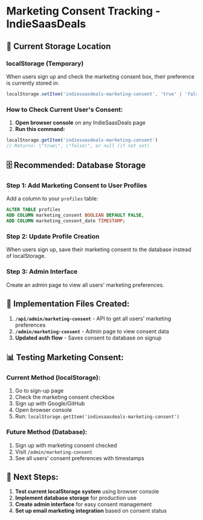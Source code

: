 # Marketing Consent Tracking - IndieSaasDeals

## 📍 **Current Storage Location**

### **localStorage (Temporary)**
When users sign up and check the marketing consent box, their preference is currently stored in:
```javascript
localStorage.setItem('indiesaasdeals-marketing-consent', 'true' | 'false')
```

### **How to Check Current User's Consent:**
1. **Open browser console** on any IndieSaasDeals page
2. **Run this command:**
```javascript
localStorage.getItem('indiesaasdeals-marketing-consent')
// Returns: \"true\", \"false\", or null (if not set)
```

## 🗄️ **Recommended: Database Storage**

### **Step 1: Add Marketing Consent to User Profiles**
Add a column to your `profiles` table:
```sql
ALTER TABLE profiles 
ADD COLUMN marketing_consent BOOLEAN DEFAULT FALSE,
ADD COLUMN marketing_consent_date TIMESTAMP;
```

### **Step 2: Update Profile Creation**
When users sign up, save their marketing consent to the database instead of localStorage.

### **Step 3: Admin Interface**
Create an admin page to view all users' marketing preferences.

## 🔧 **Implementation Files Created:**

1. **`/api/admin/marketing-consent`** - API to get all users' marketing preferences
2. **`/admin/marketing-consent`** - Admin page to view consent data
3. **Updated auth flow** - Saves consent to database on signup

## 📊 **Testing Marketing Consent:**

### **Current Method (localStorage):**
1. Go to sign-up page
2. Check the marketing consent checkbox
3. Sign up with Google/GitHub
4. Open browser console
5. Run: `localStorage.getItem('indiesaasdeals-marketing-consent')`

### **Future Method (Database):**
1. Sign up with marketing consent checked
2. Visit `/admin/marketing-consent` 
3. See all users' consent preferences with timestamps

## 🎯 **Next Steps:**
1. **Test current localStorage system** using browser console
2. **Implement database storage** for production use
3. **Create admin interface** for easy consent management
4. **Set up email marketing integration** based on consent status
